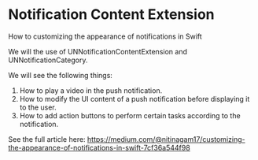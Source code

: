 # Notification Content Extension
How to customizing the appearance of notifications in Swift

We will the use of UNNotificationContentExtension and UNNotificationCategory.

We will see the following things:
1. How to play a video in the push notification.
2. How to modify the UI content of a push notification before displaying it to the user.
3. How to add action buttons to perform certain tasks according to the notification.

See the full article here: 
https://medium.com/@nitinagam17/customizing-the-appearance-of-notifications-in-swift-7cf36a544f98

